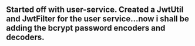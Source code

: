 ## Started off with user-service. Created a JwtUtil and JwtFilter for the user service...now i shall be adding the bcrypt password encoders and decoders.
